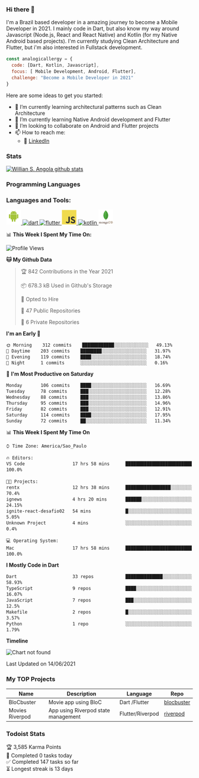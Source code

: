 ### Hi there 👋

I'm a Brazil based developer in a amazing journey to become a Mobile Developer in 2021. I mainly code in Dart, but also know my way around Javascript (Node.js, React and React Native) and Kotlin (for my Native Android based projects). I'm currently studying Clean Architecture and Flutter, but i'm also interested in Fullstack development.

```javascript
const analogicallergy = {
  code: [Dart, Kotlin, Javascript],
  focus: [ Mobile Development, Android, Flutter],
  challenge: "Become a Mobile Developer in 2021"
}
```

Here are some ideas to get you started:

- 🔭  I’m currently learning architectural patterns such as Clean Architecture
- 🌱  I’m currently learning Native Android development and Flutter
- 👯  I’m looking to collaborate on Android and Flutter projects
- 📫  How to reach me:
  -  :office: [LinkedIn](https://www.linkedin.com/in/wsabsi/)

### Stats

[![Willian S. Angola github stats](https://github-readme-stats.vercel.app/api?username=w0ken0ne&count_private=true&show_icons=true&theme=radical&hide_rank=false)](https://github.com/anuraghazra/github-readme-stats)

### Programming Languages

<h3 align="left">Languages and Tools:</h3>
<p align="left"> <a href="https://developer.android.com" target="_blank"> <img src="https://raw.githubusercontent.com/devicons/devicon/master/icons/android/android-original-wordmark.svg" alt="android" width="40" height="40"/> </a> <a href="https://dart.dev" target="_blank"> <img src="https://www.vectorlogo.zone/logos/dartlang/dartlang-icon.svg" alt="dart" width="40" height="40"/> </a> <a href="https://flutter.dev" target="_blank"> <img src="https://www.vectorlogo.zone/logos/flutterio/flutterio-icon.svg" alt="flutter" width="40" height="40"/> </a> <a href="https://developer.mozilla.org/en-US/docs/Web/JavaScript" target="_blank"> <img src="https://raw.githubusercontent.com/devicons/devicon/master/icons/javascript/javascript-original.svg" alt="javascript" width="40" height="40"/> </a> <a href="https://kotlinlang.org" target="_blank"> <img src="https://www.vectorlogo.zone/logos/kotlinlang/kotlinlang-icon.svg" alt="kotlin" width="40" height="40"/> </a> <a href="https://www.mongodb.com/" target="_blank"> <img src="https://raw.githubusercontent.com/devicons/devicon/master/icons/mongodb/mongodb-original-wordmark.svg" alt="mongodb" width="40" height="40"/> </a> </p>


📊 **This Week I Spent My Time On:**

<!--START_SECTION:waka-->
![Profile Views](http://img.shields.io/badge/Profile%20Views-0-blue)

**🐱 My Github Data** 

> 🏆 842 Contributions in the Year 2021
 > 
> 📦 678.3 kB Used in Github's Storage 
 > 
> 💼 Opted to Hire
 > 
> 📜 47 Public Repositories 
 > 
> 🔑 6 Private Repositories  
 > 
**I'm an Early 🐤** 

```text
🌞 Morning    312 commits    ████████████░░░░░░░░░░░░░   49.13% 
🌆 Daytime    203 commits    ████████░░░░░░░░░░░░░░░░░   31.97% 
🌃 Evening    119 commits    ████░░░░░░░░░░░░░░░░░░░░░   18.74% 
🌙 Night      1 commits      ░░░░░░░░░░░░░░░░░░░░░░░░░   0.16%

```
📅 **I'm Most Productive on Saturday** 

```text
Monday       106 commits    ████░░░░░░░░░░░░░░░░░░░░░   16.69% 
Tuesday      78 commits     ███░░░░░░░░░░░░░░░░░░░░░░   12.28% 
Wednesday    88 commits     ███░░░░░░░░░░░░░░░░░░░░░░   13.86% 
Thursday     95 commits     ███░░░░░░░░░░░░░░░░░░░░░░   14.96% 
Friday       82 commits     ███░░░░░░░░░░░░░░░░░░░░░░   12.91% 
Saturday     114 commits    ████░░░░░░░░░░░░░░░░░░░░░   17.95% 
Sunday       72 commits     ██░░░░░░░░░░░░░░░░░░░░░░░   11.34%

```


📊 **This Week I Spent My Time On** 

```text
⌚︎ Time Zone: America/Sao_Paulo

🔥 Editors: 
VS Code                  17 hrs 58 mins      █████████████████████████   100.0%

🐱‍💻 Projects: 
rentx                    12 hrs 38 mins      █████████████████░░░░░░░░   70.4% 
ignews                   4 hrs 20 mins       ██████░░░░░░░░░░░░░░░░░░░   24.15% 
ignite-react-desafio02   54 mins             █░░░░░░░░░░░░░░░░░░░░░░░░   5.05% 
Unknown Project          4 mins              ░░░░░░░░░░░░░░░░░░░░░░░░░   0.4%

💻 Operating System: 
Mac                      17 hrs 58 mins      █████████████████████████   100.0%

```

**I Mostly Code in Dart** 

```text
Dart                     33 repos            ██████████████░░░░░░░░░░░   58.93% 
TypeScript               9 repos             ████░░░░░░░░░░░░░░░░░░░░░   16.07% 
JavaScript               7 repos             ███░░░░░░░░░░░░░░░░░░░░░░   12.5% 
Makefile                 2 repos             █░░░░░░░░░░░░░░░░░░░░░░░░   3.57% 
Python                   1 repo              ░░░░░░░░░░░░░░░░░░░░░░░░░   1.79%

```


**Timeline**

![Chart not found](https://raw.githubusercontent.com/w0ken0ne/w0ken0ne/main/charts/bar_graph.png) 


 Last Updated on 14/06/2021
<!--END_SECTION:waka-->

### My TOP Projects

| Name            | Description                         | Language         | Repo                                                           |
| --------------- | ----------------------------------- | ---------------- | -------------------------------------------------------------- |
| BloCbuster      | Movie app using BloC                | Dart /Flutter    | [blocbuster](https://github.com/w0ken0ne/blocbuster)    |
| Movies Riverpod | App using Riverpod state management | Flutter/Riverpod | [riverpod](https://github.com/w0ken0ne/movies_riverpod) |

### Todoist Stats

<!-- TODO-IST:START -->
🏆  3,585 Karma Points           
🌸  Completed 0 tasks today           
✅  Completed 147 tasks so far           
⏳  Longest streak is 13 days
<!-- TODO-IST:END -->
